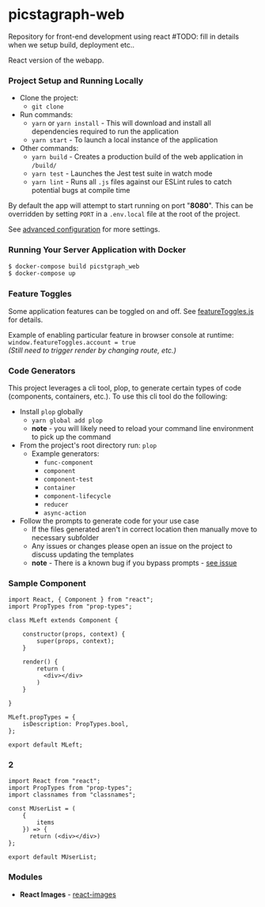 # picstagraph-web
Repository for front-end development using react
#TODO: fill in details when we setup build, deployment etc..

React version of the webapp.

### Project Setup and Running Locally
- Clone the project:
  - `git clone `
- Run commands:
  - `yarn` or `yarn install` - This will download and install all dependencies required to run the application
  - `yarn start` - To launch a local instance of the application
- Other commands:
  - `yarn build` - Creates a production build of the web application in `/build/`
  - `yarn test` - Launches the Jest test suite in watch mode
  - `yarn lint` - Runs all `.js` files against our ESLint rules to catch potential bugs at compile time

By default the app will attempt to start running on port "**8080**". This can be overridden by setting `PORT` in a `.env.local` file at the root of the project.

See [advanced configuration](https://github.com/facebookincubator/create-react-app/blob/ed5c48c81b2139b4414810e1efe917e04c96ee8d/packages/react-scripts/template/README.md#advanced-configuration) for more settings.

### Running Your Server Application with Docker

```bash
$ docker-compose build picstgraph_web
$ docker-compose up
```

### Feature Toggles

Some application features can be toggled on and off. See [featureToggles.js](src/featureToggles.js) for details.

Example of enabling particular feature in browser console at runtime:  
`window.featureToggles.account = true`  
_(Still need to trigger render by changing route, etc.)_

### Code Generators
This project leverages a cli tool, plop, to generate certain types of code (components, containers, etc.).
To use this cli tool do the following:
- Install `plop` globally
  - `yarn global add plop`
  - **note** - you will likely need to reload your command line environment to pick up the command
- From the project's root directory run: `plop`
  - Example generators:
    - `func-component`
    - `component`
    - `component-test`
    - `container`
    - `component-lifecycle`
    - `reducer`
    - `async-action`
- Follow the prompts to generate code for your use case
  - If the files generated aren't in correct location then manually move to necessary subfolder
  - Any issues or changes please open an issue on the project to discuss updating the templates
  - **note** - There is a known bug if you bypass prompts - [see issue](https://github.com/amwmedia/node-plop/issues/54)

### Sample Component

```
import React, { Component } from "react";
import PropTypes from "prop-types";

class MLeft extends Component {
  
    constructor(props, context) {
        super(props, context);
    }    

    render() {
        return (
          <div></div>
        )
    }

}

MLeft.propTypes = {
    isDescription: PropTypes.bool,
};
  
export default MLeft;
```

### 2

```
import React from "react";
import PropTypes from "prop-types";
import classnames from "classnames";

const MUserList = (
    { 
        items 
    }) => {
      return (<div></div>)
};

export default MUserList;

```

### Modules

  - **React Images** - [react-images](http://jossmac.github.io/react-images/)